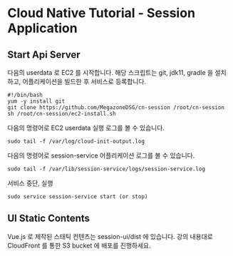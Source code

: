 # Cloud Native Tutorial - Session Application

## Start Api Server

다음의 userdata 로 EC2 를 시작합니다.
해당 스크립트는 git, jdk11, gradle 을 설치하고, 어플리케이션을 빌드한 후 서비스로 등록합니다.

```
#!/bin/bash
yum -y install git
git clone https://github.com/MegazoneDSG/cn-session /root/cn-session
sh /root/cn-session/ec2-install.sh
```

다음의 명령어로 EC2 userdata 실행 로그를 볼 수 있습니다.

```
sudo tail -f /var/log/cloud-init-output.log
```

다음의 명령어로 session-service 어플리케이션 로그를 볼 수 있습니다.

```
sudo tail -f /var/lib/session-service/logs/session-service.log
```

서비스 중단, 실행

```
sudo service session-service start (or stop)
```

## UI Static Contents

Vue.js 로 제작된 스태틱 컨텐츠는 session-ui/dist 에 있습니다.
강의 내용대로 CloudFront 를 통한 S3 bucket 에 배포를 진행하세요.

